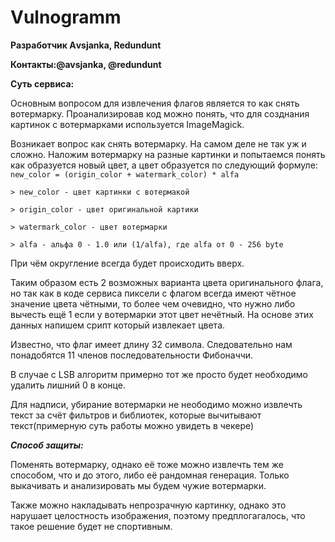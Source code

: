 # Vulnogramm

**Разработчик Аvsjanka, Redundunt**
  
**Контакты:@avsjanka, @redundunt**
  

**Суть сервиса:**

Основным вопросом для извлечения флагов является то как снять вотермарку. Проанализировав код можно понять, что для созднания картинок с вотермарками используется ImageMagick.

Возникает вопрос как снять вотермарку. На самом деле не так уж и сложно. Наложим вотермарку на разные картинки и попытаемся понять как образуется новый цвет, а цвет образуется по следующий формуле: ```new_color = (origin_color + watermark_color) * alfa```

    > new_color - цвет картинки с вотермакой

    > origin_color - цвет оригинальной картики 

    > watermark_color - цвет вотермарки 

    > alfa - альфа 0 - 1.0 или (1/alfa), где alfa от 0 - 256 byte

При чём округление всегда будет происходить вверх.

Таким образом есть 2 возможных варианта цвета оригинального флага, но так как в коде сервиса пиксели с флагом всегда имеют чётное значение цвета чётными, то более чем очевидно, что нужно либо вычесть ещё 1 если у вотермарки этот цвет нечётный. На основе этих данных напишем срипт который извлекает цвета. 

Известно, что флаг имеет длину 32 символа. Следовательно нам понадобятся 11 членов последовательности Фибоначчи.

В случае с LSB алгоритм примерно тот же просто будет необходимо удалить лишний 0 в конце.

Для надписи, убирание вотермарки не неободимо можно извлечть текст за счёт фильтров и библиотек, которые вычитывают текст(примерную суть работы можно увидеть в чекере)

***Способ защиты:***

Поменять вотермарку, однако её тоже можно извлечть тем же способом, что и до этого, либо её рандомная генерация. Только выкачивать и анализировать мы будем чужие вотермарки. 

Также можно накладывать непрозрачную картинку, однако это нарушает целостность изображения, поэтому предплогагалось, что такое решение будет не спортивным.
